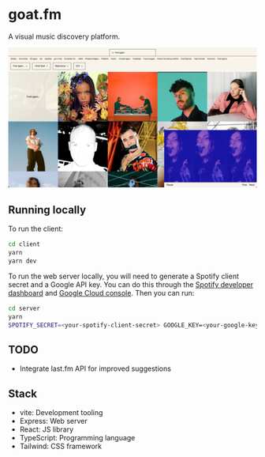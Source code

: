 # goat.fm

A visual music discovery platform.

![Screenshot](./screenshot.png)

## Running locally

To run the client:

```sh
cd client
yarn
yarn dev
```

To run the web server locally, you will need to generate a Spotify client secret and a Google API key. You can do this through the [Spotify developer dashboard](https://developer.spotify.com/dashboard/applications) and [Google Cloud console](https://console.cloud.google.com/apis). Then you can run:

```sh
cd server
yarn
SPOTIFY_SECRET=<your-spotify-client-secret> GOOGLE_KEY=<your-google-key> yarn dev
```

## TODO

- Integrate last.fm API for improved suggestions

## Stack

- vite: Development tooling
- Express: Web server
- React: JS library
- TypeScript: Programming language
- Tailwind: CSS framework
